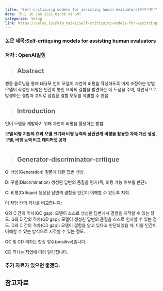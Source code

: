 ```yaml
---
title: "Self-critiquing models for assisting human evaluators[논문리뷰]"
date: Thu, 16 Jan 2025 01:56:31 GMT
categories: Velog
link: https://velog.io/@kim_taixi/Self-critiquing-models-for-assisting-human-evaluators%EB%85%BC%EB%AC%B8%EB%A6%AC%EB%B7%B0
---
```


<h3 id="논문-제목self-critiquing-models-for-assisting-human-evaluators">논문 제목:Self-critiquing models for assisting human evaluators</h3>
<h3 id="저자--openai일행">저자 : OpenAI일행</h3>
<blockquote>
<h2 id="abstract">Abstract</h2>
</blockquote>
<p>행동 클로닝을 통해 대규모 언어 모델이 자연어 비평을 작성하도록 미세 조정하는 방법
모델이 작성한 비평은 인간이 놓친 요약의 결함을 발견하는 데 도움을 주며, 자연적으로 발생하는 결함과 고의로 삽입된 결함 모두를 식별할 수 있음</p>
<blockquote>
<h2 id="introduction">Introduction</h2>
</blockquote>
<p>언어 모델을 개발하기 위해 자연어 비평을 활용하는 방법</p>
<p><strong>모델 비평 지원의 효과</strong>
<strong>모델 크기와 비평 능력의 상관관계</strong>
<strong>비평을 활용한 자체 개선</strong>
<strong>생성, 구별, 비평 능력 비교</strong>
<strong>데이터셋 공개</strong></p>
<p><img alt="" src="https://velog.velcdn.com/images/kim_taixi/post/0bae1e4c-dcb0-4ce4-9b0c-3197e0e000cb/image.png" /></p>
<blockquote>
<h2 id="generator-discriminator-critique">Generator-discriminator-critique</h2>
</blockquote>
<p>G: 생성(Generation)
질문에 대한 답변 생성.</p>
<p>D: 구별(Discrimination)
생성된 답변의 품질을 평가(즉, 비평 가능 여부를 판단).</p>
<p>C: 비평(Critique)
생성된 답변의 결함을 인간이 이해할 수 있도록 지적.</p>
<p>이 작업 간의 격차를 비교합니다:</p>
<p>G와 C 간의 격차(GC gap): 모델이 스스로 생성한 답변에서 결함을 지적할 수 있는 정도.
G와 D 간의 격차(GD gap): 모델이 생성한 답변의 품질을 스스로 인지할 수 있는 정도.
D와 C 간의 격차(CD gap): 모델이 결함을 알고 있다고 판단되었을 때, 이를 인간이 이해할 수 있는 방식으로 지적할 수 있는 정도.</p>
<p>GC 및 GD 격차는 항상 양수(positive)입니다.</p>
<p>CD 격차는 작업에 따라 달라집니다.</p>
<h3 id="추가-자료가-있으면-좋겠다">추가 자료가 있으면 좋겠다.</h3>
<h2 id="참고자료">참고자료</h2>
